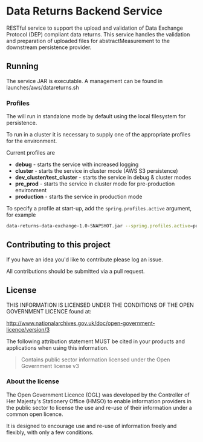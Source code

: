 # Data Returns Backend Service

RESTful service to support the upload and validation of Data Exchange Protocol (DEP) compliant data returns.
This service handles the validation and preparation of uploaded files for abstractMeasurement to the downstream persistence provider.

## Running

The service JAR is executable.  A management can be found in launches/aws/datareturns.sh

### Profiles

The will run in standalone mode by default using the local filesystem for persistence.

To run in a cluster it is necessary to supply one of the appropriate profiles for the environment.

Current profiles are

- **debug** - starts the service with increased logging
- **cluster** - starts the service in cluster mode (AWS S3 persistence)
- **dev_cluster/test_cluster** - starts the service in debug & cluster modes
- **pre_prod** - starts the service in cluster mode for pre-production environment
- **production** - starts the service in production mode

To specify a profile at start-up, add the `spring.profiles.active` argument, for example

```bash
data-returns-data-exchange-1.0-SNAPSHOT.jar --spring.profiles.active=production
```

## Contributing to this project

If you have an idea you'd like to contribute please log an issue.

All contributions should be submitted via a pull request.

## License

THIS INFORMATION IS LICENSED UNDER THE CONDITIONS OF THE OPEN GOVERNMENT LICENCE found at:

http://www.nationalarchives.gov.uk/doc/open-government-licence/version/3

The following attribution statement MUST be cited in your products and applications when using this information.

>Contains public sector information licensed under the Open Government license v3

### About the license

The Open Government Licence (OGL) was developed by the Controller of Her Majesty's Stationery Office (HMSO) to enable information providers in the public sector to license the use and re-use of their information under a common open licence.

It is designed to encourage use and re-use of information freely and flexibly, with only a few conditions.
